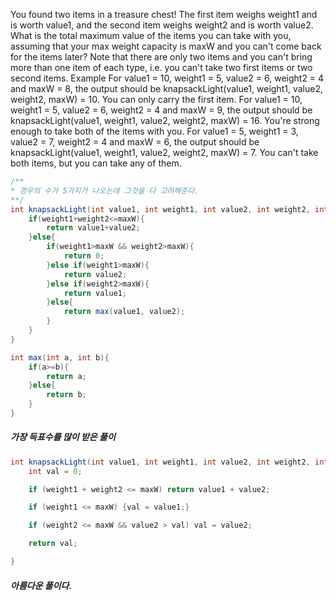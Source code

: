 You found two items in a treasure chest! The first item weighs weight1 and is worth value1, and the second item weighs weight2 and is worth value2. What is the total maximum value of the items you can take with you, assuming that your max weight capacity is maxW and you can't come back for the items later?
Note that there are only two items and you can't bring more than one item of each type, i.e. you can't take two first items or two second items.
Example
For value1 = 10, weight1 = 5, value2 = 6, weight2 = 4 and maxW = 8, the output should be
knapsackLight(value1, weight1, value2, weight2, maxW) = 10.
You can only carry the first item.
For value1 = 10, weight1 = 5, value2 = 6, weight2 = 4 and maxW = 9, the output should be
knapsackLight(value1, weight1, value2, weight2, maxW) = 16.
You're strong enough to take both of the items with you.
For value1 = 5, weight1 = 3, value2 = 7, weight2 = 4 and maxW = 6, the output should be
knapsackLight(value1, weight1, value2, weight2, maxW) = 7.
You can't take both items, but you can take any of them.

```java
/**
* 경우의 수가 5가지가 나오는데 그것을 다 고려해준다.
**/
int knapsackLight(int value1, int weight1, int value2, int weight2, int maxW) {
    if(weight1+weight2<=maxW){
        return value1+value2;
    }else{
        if(weight1>maxW && weight2>maxW){
            return 0;
        }else if(weight1>maxW){
            return value2;
        }else if(weight2>maxW){
            return value1;
        }else{
            return max(value1, value2);
        }
    }
}

int max(int a, int b){
    if(a>=b){
        return a;
    }else{
        return b;
    }
}
```

##### 가장 득표수를 많이 받은 풀이
```java
int knapsackLight(int value1, int weight1, int value2, int weight2, int maxW) {
    int val = 0;

    if (weight1 + weight2 <= maxW) return value1 + value2;

    if (weight1 <= maxW) {val = value1;}

    if (weight2 <= maxW && value2 > val) val = value2;

    return val;

}
```

##### 아름다운 풀이다.
